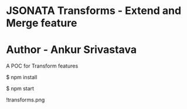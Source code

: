 # JSONATA Transforms - Extend and Merge feature
# Author - Ankur Srivastava

A POC for Transform features

$ npm install

$ npm start

!transforms.png
